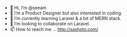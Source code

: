 - 👋 Hi, I’m @seeam
- 👀 I’m a Product Designer but also interested in coding.
- 🌱 I’m currently learning Laravel & a bit of MERN stack.
- 💞️ I’m looking to collaborate on Laravel.
- 📫 How to reach me ... http://sashoto.com/ 

